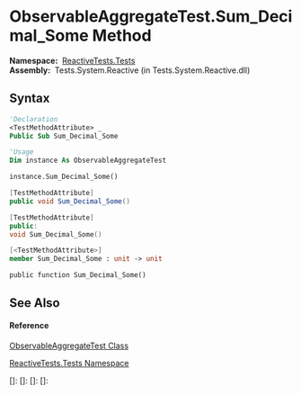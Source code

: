 # ObservableAggregateTest.Sum\_Decimal\_Some Method

**Namespace:**  [ReactiveTests.Tests](ReactiveTests.Tests\ReactiveTests.Tests.md)  
**Assembly:**  Tests.System.Reactive (in Tests.System.Reactive.dll)

## Syntax

```vb
'Declaration
<TestMethodAttribute> _
Public Sub Sum_Decimal_Some
```

```vb
'Usage
Dim instance As ObservableAggregateTest

instance.Sum_Decimal_Some()
```

```csharp
[TestMethodAttribute]
public void Sum_Decimal_Some()
```

```c++
[TestMethodAttribute]
public:
void Sum_Decimal_Some()
```

```fsharp
[<TestMethodAttribute>]
member Sum_Decimal_Some : unit -> unit 
```

```jscript
public function Sum_Decimal_Some()
```

## See Also

#### Reference

[ObservableAggregateTest Class](ObservableAggregateTest\ObservableAggregateTest.md)

[ReactiveTests.Tests Namespace](ReactiveTests.Tests\ReactiveTests.Tests.md)

[]: 
[]: 
[]: 
[]: 
